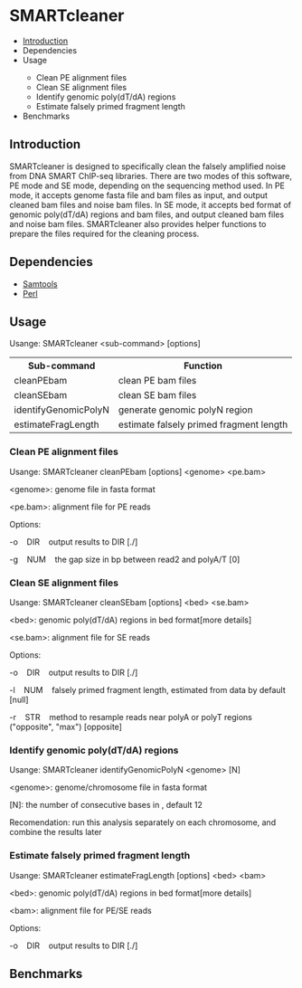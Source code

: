 <h1>SMARTcleaner</h1>
<ul>
<li><a href="#Introduction">Introduction</a></li>
<li>Dependencies</li>
<li>Usage</li>
<ul>
<li>Clean PE alignment files</li>
<li>Clean SE alignment files</li>
<li>Identify genomic poly(dT/dA) regions</li>
<li>Estimate falsely primed fragment length</li>
</ul>
<li>Benchmarks</li>
</ul>

<h2><a name="Introduction">Introduction</a></h2>
<p>SMARTcleaner is designed to specifically clean the falsely amplified noise from DNA SMART ChIP-seq libraries. There are two modes of this software, PE mode and SE mode, depending on the sequencing method used. In PE mode, it accepts genome fasta file and bam files as input, and output cleaned bam files and noise bam files. In SE mode, it accepts bed format of genomic poly(dT/dA) regions and bam files, and output cleaned bam files and noise bam files. SMARTcleaner also provides helper functions to prepare the files required for the cleaning process.</p>

<h2>Dependencies</h2>
<ul>
<li><a href="http://www.htslib.org/" target="_blank"> Samtools </a></li>
<li><a href="https://www.perl.org/" target="_blank"> Perl </a></li>
</ul>

<h2>Usage</h2>
<p>Usange: SMARTcleaner &ltsub-command&gt [options]</p>
<table>
  <tr>
    <th>Sub-command</th>
    <th>Function</th>
  </tr>
  <tr>
    <td>cleanPEbam</td>
    <td>clean PE bam files</td>
  </tr>
  <tr>
    <td>cleanSEbam</td>
    <td>clean SE bam files</td>
  </tr>
  <tr>
    <td>identifyGenomicPolyN</td>
    <td>generate genomic polyN region</td>
  </tr>
  <tr>
    <td>estimateFragLength</td>
    <td>estimate falsely primed fragment length</td>
  </tr>
</table>

<h3>Clean PE alignment files</h3>
<p>Usange: SMARTcleaner cleanPEbam [options] &ltgenome&gt &ltpe.bam&gt</p>
<p>&ltgenome&gt: genome file in fasta format</p>
<p>&ltpe.bam&gt: alignment file for PE reads</p>
<p>Options:
  <p>-o &nbsp&nbsp DIR &nbsp&nbsp output results to DIR [./]</p>
  <p>-g &nbsp&nbsp NUM &nbsp&nbsp the gap size in bp between read2 and polyA/T [0]</p>
</p>

<h3>Clean SE alignment files</h3>
<p>Usange: SMARTcleaner cleanSEbam [options] &ltbed&gt &ltse.bam&gt</p>
<p>&ltbed&gt: genomic poly(dT/dA) regions in bed format[more details]</p>
<p>&ltse.bam&gt: alignment file for SE reads</p>
<p>Options:
  <p>-o &nbsp&nbsp DIR &nbsp&nbsp output results to DIR [./]</p>
  <p>-l &nbsp&nbsp NUM &nbsp&nbsp falsely primed fragment length, estimated from data by default [null]</p>
  <p>-r &nbsp&nbsp STR &nbsp&nbsp method to resample reads near polyA or polyT regions ("opposite", "max") [opposite]</p>
</p>

<h3>Identify genomic poly(dT/dA) regions</h3>
<p>Usange: SMARTcleaner identifyGenomicPolyN &ltgenome&gt [N]</p>
<p>&ltgenome&gt: genome/chromosome file in fasta format</p>
<p>[N]: the number of consecutive bases in <fasta>, default 12</p>
<p>Recomendation: run this analysis separately on each chromosome, and combine the results later<p>

<h3>Estimate falsely primed fragment length</h3>
<p>Usange: SMARTcleaner estimateFragLength [options] &ltbed&gt &ltbam&gt</p>
<p>&ltbed&gt: genomic poly(dT/dA) regions in bed format[more details]</p>
<p>&ltbam&gt: alignment file for PE/SE reads</p>
<p>Options:
  <p>-o &nbsp&nbsp DIR &nbsp&nbsp output results to DIR [./]</p>
</p>

<h2>Benchmarks</h2>
